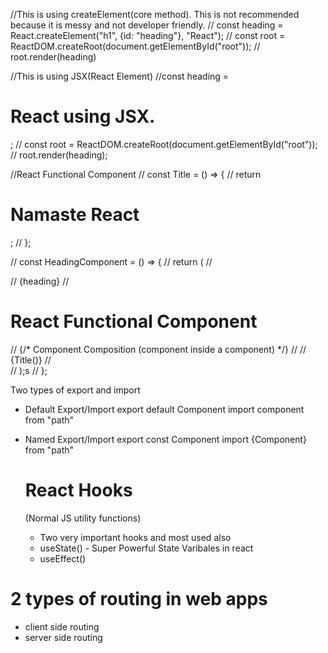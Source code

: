 //This is using createElement(core method). This is not recommended because it is messy and not developer friendly.
// const heading = React.createElement("h1", {id: "heading"}, "React");
// const root = ReactDOM.createRoot(document.getElementById("root"));
// root.render(heading)

//This is using JSX(React Element)
//const heading = <h1 id="heading">React using JSX.</h1>;
// const root = ReactDOM.createRoot(document.getElementById("root"));
// root.render(heading);

//React Functional Component
// const Title = () => {
//   return <h1 className="head">Namaste React</h1>;
// };

// const HeadingComponent = () => {
//   return (
//     <div>
//       {heading}
//       <h1>React Functional Component</h1>
//       {/* Component Composition (component inside a component) */}
//       <Title />
//       <Title></Title>
//       {Title()}
//     </div>
//   );s
// };

Two types of export and import

- Default Export/Import
  export default Component
  import component from "path"

- Named Export/Import
  export const Component
  import {Component} from "path"

  # React Hooks
  (Normal JS utility functions)
  - Two very important hooks and most used also
  - useState() - Super Powerful State Varibales in react
  - useEffect()


# 2 types of routing in web apps
- client side routing
- server side routing